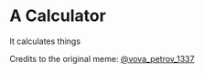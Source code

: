 # A Calculator

It calculates things

Credits to the original meme:
[@vova_petrov_1337](https://www.instagram.com/reel/C5i_g7LiSI-/?igsh=OXZ3b204dXdtdDA2)
